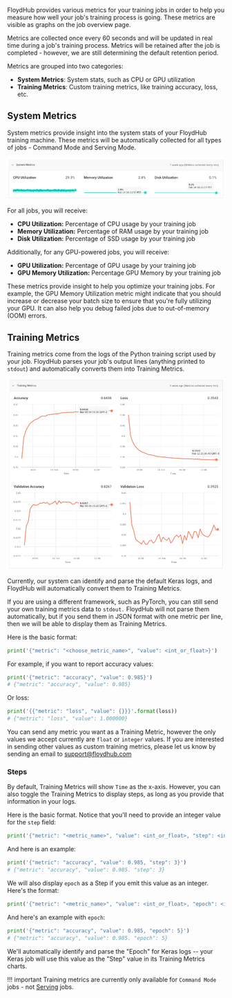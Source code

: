 FloydHub provides various metrics for your training jobs in order to help you measure how well your job's training process is going. These metrics are visible as graphs on the job overview page.

Metrics are collected once every 60 seconds and will be updated in real time during a job's training process. Metrics will be retained after the job is completed - however, we are still determining the default retention period.

Metrics are grouped into two categories:

* **System Metrics**: System stats, such as CPU or GPU utilization
* **Training Metrics**: Custom training metrics, like training accuracy, loss, etc.

## System Metrics

System metrics provide insight into the system stats of your FloydHub training machine. These metrics will be automatically collected for all types of jobs - Command Mode and Serving Mode.

![Delete job](../../img/system.png)

For all jobs, you will receive:

* **CPU Utilization:** Percentage of CPU usage by your training job
* **Memory Utilization:** Percentage of RAM usage by your training job
* **Disk Utilization:** Percentage of SSD usage by your training job

Additionally, for any GPU-powered jobs, you will receive:

* **GPU Utilization:** Percentage of GPU usage by your training job
* **GPU Memory Utilization:** Percentage GPU Memory by your training job

These metrics provide insight to help you optimize your training jobs. For example, the GPU Memory Utilization metric might indicate that you should increase or decrease your batch size to ensure that you're fully utilizing your GPU. It can also help you debug failed jobs due to out-of-memory (OOM) errors.

## Training Metrics

Training metrics come from the logs of the Python training script used by your job. FloydHub parses your job's output lines (anything printed to `stdout`) and automatically converts them into Training Metrics.

![Delete job](../../img/training.png)

Currently, our system can identify and parse the default Keras logs, and FloydHub will automatically convert them to Training Metrics.

If you are using a different framework, such as PyTorch, you can still send your own training metrics data to `stdout.` FloydHub will not parse them automatically, but if you send them in JSON format with one metric per line, then we will be able to display them as Training Metrics.

Here is the basic format:
```python
print('{"metric": "<choose_metric_name>", "value": <int_or_float>}')
```

For example, if you want to report accuracy values:
```python
print('{"metric": "accuracy", "value": 0.985}')
# {"metric": "accuracy", "value": 0.985}
```
Or loss:
```python
print('{{"metric": "loss", "value": {}}}'.format(loss))
# {"metric": "loss", "value": 1.000000}
```


You can send any metric you want as a Training Metric, however the only values we accept currently are `float` or `integer` values. If you are interested in sending other values as custom training metrics, please let us know by sending an email to support@floydhub.com

### Steps

By default, Training Metrics will show `Time` as the x-axis. However, you can also toggle the Training Metrics to display steps, as long as you provide that information in your logs.

Here is the basic format. Notice that you'll need to provide an integer value for the `step` field:
```python
print('{"metric": "<metric_name>", "value": <int_or_float>, "step": <int>}')
```

And here is an example:
```python
print('{"metric": "accuracy", "value": 0.985, "step": 3}')
# {"metric": "accuracy", "value": 0.985. "step": 3}
```

We will also display `epoch` as a Step if you emit this value as an integer. Here's the format:
```python
print('{"metric": "<metric_name>", "value": <int_or_float>, "epoch": <int>}')
```

And here's an example with `epoch`:
```python
print('{"metric": "accuracy", "value": 0.985, "epoch": 5}')
# {"metric": "accuracy", "value": 0.985. "epoch": 5}
```

We'll automatically identify and parse the "Epoch" for Keras logs -- your Keras job will use this value as the "Step" value in its Training Metrics charts.

!!! important
	Training metrics are currently only available for `Command Mode` jobs - not [Serving](../serving) jobs.
